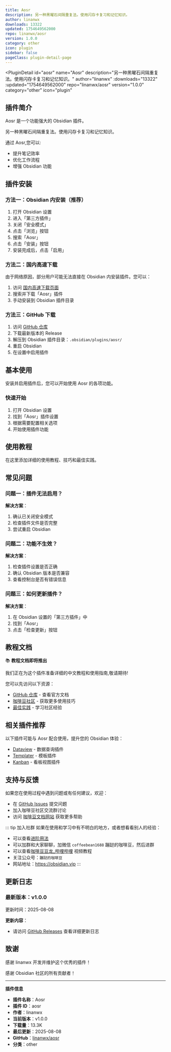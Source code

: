 ```yaml
---
title: Aosr
description: 另一种黑曜石间隔重复法。使用闪存卡复习和记忆知识。
author: linanwx
downloads: 13322
updated: 1754649562000
repo: linanwx/aosr
version: 1.0.0
category: other
icon: plugin
sidebar: false
pageClass: plugin-detail-page
---
```


<PluginDetail
  id="aosr"
  name="Aosr"
  description="另一种黑曜石间隔重复法。使用闪存卡复习和记忆知识。"
  author="linanwx"
  :downloads="13322"
  :updated="1754649562000"
  repo="linanwx/aosr"
  version="1.0.0"
  category="other"
  icon="plugin"
>

<!-- AUTO_GENERATED_START -->
## 插件简介

Aosr 是一个功能强大的 Obsidian 插件。

另一种黑曜石间隔重复法。使用闪存卡复习和记忆知识。

通过 Aosr,您可以:

- 提升笔记效率
- 优化工作流程
- 增强 Obsidian 功能

<!-- AUTO_GENERATED_END -->

<!-- AUTO_GENERATED_START -->
## 插件安装

### 方法一：Obsidian 内安装（推荐）

1. 打开 Obsidian 设置
2. 进入「第三方插件」
3. 关闭「安全模式」
4. 点击「浏览」按钮
5. 搜索「Aosr」
6. 点击「安装」按钮
7. 安装完成后，点击「启用」

### 方法二：国内高速下载

由于网络原因，部分用户可能无法直接在 Obsidian 内安装插件。您可以：

1. 访问 [国内高速下载页面](/zh/documentation/obsidian-plugins-download.html)
2. 搜索并下载「Aosr」插件
3. 手动安装到 Obsidian 插件目录

### 方法三：GitHub 下载

1. 访问 [GitHub 仓库](https://github.com/linanwx/aosr)
2. 下载最新版本的 Release
3. 解压到 Obsidian 插件目录：`.obsidian/plugins/aosr/`
4. 重启 Obsidian
5. 在设置中启用插件

## 基本使用

安装并启用插件后，您可以开始使用 Aosr 的各项功能。

### 快速开始

1. 打开 Obsidian 设置
2. 找到「Aosr」插件设置
3. 根据需要配置相关选项
4. 开始使用插件功能

<!-- AUTO_GENERATED_END -->

<!-- CUSTOM_CONTENT_START:tutorial -->
## 使用教程

在这里添加详细的使用教程、技巧和最佳实践。

<!-- CUSTOM_CONTENT_END:tutorial -->

<!-- SHARED_CONTENT_START -->
## 常见问题

### 问题一：插件无法启用？

**解决方案**：
1. 确认已关闭安全模式
2. 检查插件文件是否完整
3. 尝试重启 Obsidian

### 问题二：功能不生效？

**解决方案**：
1. 检查插件设置是否正确
2. 确认 Obsidian 版本是否兼容
3. 查看控制台是否有错误信息

### 问题三：如何更新插件？

**解决方案**：
1. 在 Obsidian 设置的「第三方插件」中
2. 找到「Aosr」
3. 点击「检查更新」按钮

## 教程文档

📚 **教程文档即将推出**

我们正在为这个插件准备详细的中文教程和使用指南,敬请期待!

您可以先访问以下资源：
- [GitHub 仓库](https://github.com/linanwx/aosr) - 查看官方文档
- [咖啡豆社区](/zh/bases/) - 获取更多使用技巧
- [最佳实践](/zh/best-practices/) - 学习社区经验

## 相关插件推荐

以下插件可能与 Aosr 配合使用，提升您的 Obsidian 体验：

- [Dataview](/zh/plugins/dataview.html) - 数据查询插件
- [Templater](/zh/plugins/templater-obsidian.html) - 模板插件
- [Kanban](/zh/plugins/obsidian-kanban.html) - 看板视图插件

## 支持与反馈

如果您在使用过程中遇到问题或有任何建议，欢迎：

- 在 [GitHub Issues](https://github.com/linanwx/aosr/issues) 提交问题
- 加入咖啡豆社区交流群讨论
- 访问 [咖啡豆文档网站](https://obsidian.vip) 获取更多帮助

::: tip 加入社群
如果在使用和学习中有不明白的地方，或者想看看别人的经验：
- 可以查看[进阶用法](/zh/advanced)
- 可以加群和大家聊聊，加微信 `coffeebean1688` 蹦跶的咖啡豆，然后进群
- 可以查看[咖啡豆豆龙_哔哩哔哩](https://space.bilibili.com/618777356) 视频教程
- 关注公众号：`蹦跶的咖啡豆`
- 网站地址：https://obsidian.vip
:::
<!-- SHARED_CONTENT_END -->

<!-- AUTO_GENERATED_START -->
## 更新日志

### 最新版本：v1.0.0

更新时间：2025-08-08

**更新内容**：
- 请访问 [GitHub Releases](https://github.com/linanwx/aosr/releases) 查看详细更新日志

## 致谢

感谢 linanwx 开发并维护这个优秀的插件！

感谢 Obsidian 社区的所有贡献者！

---

**插件信息**
- **插件名称**：Aosr
- **插件 ID**：aosr
- **作者**：linanwx
- **当前版本**：v1.0.0
- **下载量**：13.3K
- **最后更新**：2025-08-08
- **GitHub**：[linanwx/aosr](https://github.com/linanwx/aosr)
- **分类**：other
<!-- AUTO_GENERATED_END -->

</PluginDetail>


